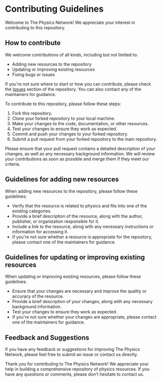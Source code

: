 # Contributing Guidelines

Welcome to The Physics Network! We appreciate your interest in contributing to this repository. 

## How to contribute

We welcome contributions of all kinds, including but not limited to:

- Adding new resources to the repository
- Updating or improving existing resources
- Fixing bugs or issues

If you're not sure where to start or how you can contribute, please check the [Issues](https://github.com/physics2023/awesome-physics/issues) section of the repository. You can also contact any of the maintainers for guidance.

To contribute to this repository, please follow these steps:

1. Fork this repository.
2. Clone your forked repository to your local machine.
3. Make your changes to the code, documentation, or other resources.
4. Test your changes to ensure they work as expected.
5. Commit and push your changes to your forked repository.
6. Submit a pull request from your forked repository to the main repository.

Please ensure that your pull request contains a detailed description of your changes, as well as any necessary background information. We will review your contributions as soon as possible and merge them if they meet our criteria.

## Guidelines for adding new resources

When adding new resources to the repository, please follow these guidelines:

- Verify that the resource is related to physics and fits into one of the existing categories.
- Provide a brief description of the resource, along with the author, publisher, or organization responsible for it.
- Include a link to the resource, along with any necessary instructions or information for accessing it.
- If you're not sure whether a resource is appropriate for the repository, please contact one of the maintainers for guidance.

## Guidelines for updating or improving existing resources

When updating or improving existing resources, please follow these guidelines:

- Ensure that your changes are necessary and improve the quality or accuracy of the resource.
- Provide a brief description of your changes, along with any necessary background information.
- Test your changes to ensure they work as expected.
- If you're not sure whether your changes are appropriate, please contact one of the maintainers for guidance.

## Feedback and Suggestions

If you have any feedback or suggestions for improving The Physics Network, please feel free to submit an issue or contact us directly.

Thank you for contributing to The Physics Network! We appreciate your help in building a comprehensive repository of physics resources. If you have any questions or comments, please don't hesitate to contact us.
